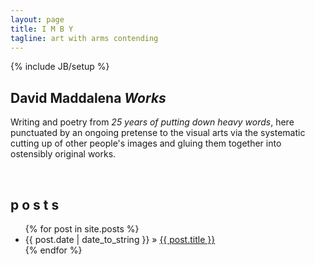 ```yaml
---
layout: page
title: I M B Y
tagline: art with arms contending
---
```

{% include JB/setup %}

## David Maddalena *Works*  
Writing and poetry from *25 years of putting down heavy words*, here  punctuated 
by an ongoing pretense to the visual arts via the systematic cutting up 
of other people's images and gluing them together into ostensibly 
original works. <p>&nbsp;</p>
    
## p o s t s


<ul class="posts">
  {% for post in site.posts %}
    <li><span>{{ post.date | date_to_string }}</span> &raquo; <a href="{{ BASE_PATH }}{{ post.url }}">{{ post.title }}</a></li>
  {% endfor %}
</ul>

